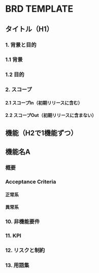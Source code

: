 # BRD TEMPLATE

## タイトル（H1）

### 1. 背景と目的

### 1.1 背景

### 1.2 目的

### 2. スコープ

#### 2.1 スコープIn（初期リリースに含む）

#### 2.2 スコープOut（初期リリースに含まない）

## 機能（H2で1機能ずつ）

## 機能名A

### 概要

### Acceptance Criteria

#### 正常系

#### 異常系

### 10. 非機能要件

### 11. KPI

### 12. リスクと制約

### 13. 用語集
